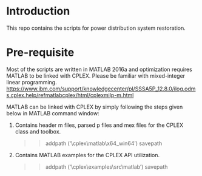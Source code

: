 # Introduction
This repo contains the scripts for power distribution system restoration. 

# Pre-requisite
Most of the scripts are written in MATLAB 2016a and optimization requires MATLAB to be linked with CPLEX. Please be familiar with mixed-integer linear programming. https://www.ibm.com/support/knowledgecenter/pl/SSSA5P_12.8.0/ilog.odms.cplex.help/refmatlabcplex/html/cplexmilp-m.html

MATLAB can be linked with CPLEX by simply following the steps given below in MATLAB command window:
1. Contains header m files, parsed p files and mex files for the CPLEX class and toolbox. 
    >> addpath (‘<CPLEX install dir>\cplex\matlab\x64_win64’)
    >> savepath
2. Contains MATLAB examples for the CPLEX API utilization.
    >> addpath (‘<CPLEX install dir>\cplex\examples\src\matlab’)
    >> savepath
